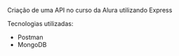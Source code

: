 Criação de uma API no curso da Alura utilizando Express

Tecnologias utilizadas:
- Postman
- MongoDB
